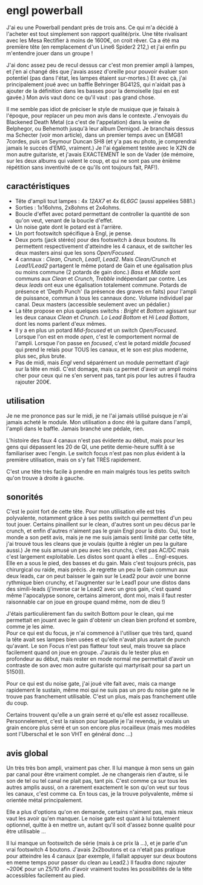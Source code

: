 # engl powerball

J'ai eu une Powerball pendant près de trois ans. Ce qui m'a décidé à
l'acheter est tout simplement son rapport qualité/prix. Une tête rivalisant
avec les Mesa Rectifier à moins de 1600€, on croit rêver. Ca a été ma
première tête (en remplacement d'un Line6 Spider2 212,) et j'ai enfin pu
m'entendre jouer dans un groupe !  

J'ai donc assez peu de recul dessus car c'est mon premier ampli à lampes, et 
j'en ai changé dès que j'avais assez d'oreille pour pouvoir évaluer 
son potentiel (pas dans l'état, les lampes étaient sur-mortes.) Et avec çà, j'ai
principalement joué avec un baffle Behringer BG412S, qui n'aidait pas à ajouter de
la définition dans les basses pour la demoiselle (qui en est gavée.) Mon avis vaut
donc ce qu'il vaut : pas grand chose.  

Il me semble pas idiot de préciser le style de musique que je faisais à l'époque,
pour replacer un peu mon avis dans le contexte. J'envoyais du Blackened Death Metal
(ca c'est de l'appelation) dans la veine de Belphegor, ou Behemoth jusqu'à leur 
album Demigod. Je branchais dessus ma Schecter (voir mon article), dans un premier
temps avec un EMG81 7cordes, puis un Seymour Duncan SH8 (et y'a pas eu photo, je
comprendrai jamais le succès d'EMG, vraiment.) Je l'ai également testée avec le X2N
de mon autre guitariste, et j'avais EXACTEMENT le son de Vader (de mémoire, sur les
deux albums qui valent le coup, et qui ne sont pas une ènième répétition sans
inventivité de ce qu'ils ont toujours fait, PAF!).



## caractéristiques

- Tête d'ampli tout lampes : 4x _12AX7_ et 4x _6L6GC_ (aussi appelées 5881.)
- Sorties : 1x16ohms, 2x8ohms et 2x4ohms.
- Boucle d'effet avec potard permettant de controller la quantité de son qu'on veut,
 venant de la boucle d'effet.
- Un noise gate dont le potard est à l'arrière.
- Un port footswitch spécifique à Engl, je pense.
- Deux ports (jack stéréo) pour des footswitch à deux boutons. Ils permettent
 respectivement d'atteindre les 4 canaux, et de switcher les deux masters ainsi que
 les sons _Open/Focused_.
- 4 cannaux : _Clean_, _Crunch_, _Lead1_, _Lead2_. Mais _Clean/Crunch_ et
 _Lead1/Lead2_ partagent le même potard de Gain et une égalisation plus ou moins
 commune (2 potards de gain donc.) _Bass_ et _Middle_ sont communs aux _Clean_ et
 _Crunch_, _Trebble_ indépendant par contre. Les deux _leads_ ont eux une égalisation
 totalement commune. Potards de présence et 'Depth Punch' (la présence des graves en
 faits) pour l'ampli de puissance, commun à tous les cannaux donc. Volume individuel
 par canal. Deux masters (accessible seulement avec un pédalier.)
- La tête propose en plus quelques switchs : _Bright_ et _Bottom_ agissant sur les
 deux canaux _Clean_ et _Crunch_. _Lo Lead Bottom_ et _Hi Lead Bottom_, dont les
 noms parlent d'eux mêmes.
- Il y a en plus un potard _Mid-focused_ et un switch _Open/Focused_. Lorsque l'on
 est en mode _open_, c'est le comportement normal de l'ampli. Lorsque l'on passe en
 _focused_, c'est le potard _middle focused_ qui prend le relais pour TOUS les canaux,
 et le son est plus moderne, plus sec, plus brute.
- Pas de midi, mais _Engl_ vend séparément un module permettant d'agir sur la tête
 en midi. C'est domage, mais ca permet d'avoir un ampli moins cher pour ceux qui ne
 s'en servent pas, tant pis pour les autres il faudra rajouter 200€.



## utilisation

Je ne me prononce pas sur le midi, je ne l'ai jamais utilisé puisque je n'ai jamais
acheté le module. Mon utilisation a donc été la guitare dans l'ampli, l'ampli dans
le baffle. Jamais branché une pédale, rien.  

L'histoire des faux 4 canaux n'est pas évidente au début, mais pour les gens qui
dépassent les 20 de QI, une petite demie-heure suffit à se familiariser avec
l'engin. Le switch focus n'est pas non plus évident à la première utilisation, mais
on s'y fait TRÈS rapidement.  

C'est une tête très facile à prendre en main malgrés tous les petits switch qu'on
trouve à droite à gauche.



## sonorités

C'est le point fort de cette tête. Pour mon utilisation elle est très polyvalente,
notamment grâce à ses petits switch qui permettent d'un peu tout jouer. Certains
pinaillent sur le clean, d'autres sont un peu décus par le crunch, et enfin d'autres
n'aiment pas le grain Engl pour la disto. Oui, tout le monde a son petit avis, mais
je ne me suis jamais senti limité par cette tête, j'ai trouvé tous les cleans que je
voulais (quitte à régler un peu la guitare aussi.) Je me suis amusé un peu avec les
crunchs, c'est pas AC/DC mais c'est largement exploitable. Les distos sont quant à
elles ... Engl-esques. Elle en a sous le pied, des basses et du gain. Mais c'est
toujours précis, pas chirurgical ou raide, mais précis. Je regrette un peu le Gain
commun aux deux leads, car on peut baisser le gain sur le Lead2 pour avoir une bonne
rythmique bien crunchy, et l'augmenter sur le Lead1 pour une distos dans des
simili-leads (j'inverse car le Lead2 avec un gros gain, c'est quand même
l'apocalypse sonore, certains aimeront, dont moi, mais il faut rester raisonnable
car on joue en groupe quand même, nom de dieu !)  

J'étais particulièrement fan du switch Bottom pour le clean, qui me permettait en
jouant avec le gain d'obtenir un clean bien profond et sombre, comme je les aime.  
Pour ce qui est du focus, je n'ai commencé à l'utiliser que très tard, quand la tête
avait ses lampes bien usées et qu'elle n'avait plus autant de punch qu'avant. Le son
Focus n'est pas flatteur tout seul, mais trouve sa place facilement quand on joue en
groupe. J'aurais du le tester plus en profondeur au début, mais rester en mode
normal me permettait d'avoir un contraste de son avec mon autre guitariste qui 
martyrisait pour sa part un 5150(I).  

Pour ce qui est du noise gate, j'ai joué vite fait avec, mais ca mange rapidement le
sustain, même moi qui ne suis pas un pro du noise gate ne le trouve pas franchement
utilisable. C'est un plus, mais pas franchement utile du coup.  

Certains trouvent qu'elle a un grain serré et qu'elle est assez rocailleuse.
Personnelement, c'est la raison pour laquelle je l'ai revendu, je voulais un grain
encore plus sérré et un son encore plus rocailleux (mais mes modèles sont
l'Uberschal et le son VHT en général donc ...)



## avis global

Un très très bon ampli, vraiment pas cher. Il lui manque à mon sens un gain par
canal pour être vraiment complet. Je ne changerais rien d'autre, si le son de tel
ou tel canal ne plait pas, tant pis. C'est comme ça sur tous les autres amplis
aussi, on a rarement exactement le son qu'on veut sur tous les canaux, c'est comme
ca. En tous cas, je la trouve polyvalente, même si orientée métal principalement.  

Elle a plus d'options qu'on en demande, certains n'aiment pas, mais mieux vaut les
avoir qu'en manquer. Le noise gate est quant à lui totalement optionnel, quitte à
en mettre un, autant qu'il soit d'assez bonne qualité pour être utilisable ...  

Il lui manque un footswitch de série (mais à ce prix là ...), et je parle d'un vrai
footswitch 4 boutons. J'avais 2x2boutons et ca n'etait pas pratique pour atteindre
les 4 canaux (par exemple, il fallait appuyer sur deux boutons en meme temps pour
passer du clean au Lead2.) Il faudra donc rajouter ~200€ pour un Z5/10 afin d'avoir
vraiment toutes les possibilités de la tête accessibles facilement au pied.
